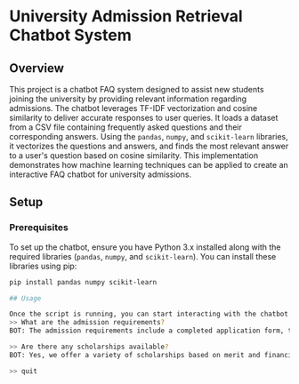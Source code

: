 # University Admission Retrieval Chatbot System

## Overview

This project is a chatbot FAQ system designed to assist new students joining the university by providing relevant information regarding admissions. The chatbot leverages TF-IDF vectorization and cosine similarity to deliver accurate responses to user queries. It loads a dataset from a CSV file containing frequently asked questions and their corresponding answers. Using the `pandas`, `numpy`, and `scikit-learn` libraries, it vectorizes the questions and answers, and finds the most relevant answer to a user's question based on cosine similarity. This implementation demonstrates how machine learning techniques can be applied to create an interactive FAQ chatbot for university admissions.

## Setup

### Prerequisites

To set up the chatbot, ensure you have Python 3.x installed along with the required libraries (`pandas`, `numpy`, and `scikit-learn`). You can install these libraries using pip:

```bash
pip install pandas numpy scikit-learn

## Usage

Once the script is running, you can start interacting with the chatbot by typing in your questions. The chatbot will analyze your query and respond with the most relevant answer from the dataset. To exit the chat, simply type quit.
>> What are the admission requirements?
BOT: The admission requirements include a completed application form, transcripts, and standardized test scores.

>> Are there any scholarships available?
BOT: Yes, we offer a variety of scholarships based on merit and financial need.

>> quit

